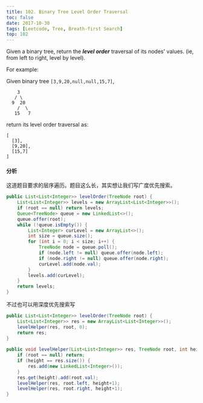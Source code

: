 ```yaml
---
title: 102. Binary Tree Level Order Traversal
toc: false
date: 2017-10-30
tags: [Leetcode, Tree, Breath-first Search]
top: 102
---
```


Given a binary tree, return the ***level order*** traversal of its nodes' values. (ie, from left to right, level by level).

For example:

Given binary tree `[3,9,20,null,null,15,7]`,
```
    3
   / \
  9  20
    /  \
   15   7
```

return its level order traversal as:

```
[
  [3],
  [9,20],
  [15,7]
]
```

#### 分析

这道题目要求的层序遍历。题目这么长，其实想让我们写广度优先搜索。

```Java
public List<List<Integer>> levelOrder(TreeNode root) {
    List<List<Integer>> levels = new ArrayList<List<Integer>>();
    if (root == null) return levels;
    Queue<TreeNode> queue = new LinkedList<>();
    queue.offer(root);
    while (!queue.isEmpty()) {
        List<Integer> curLevel = new ArrayList<>();
        int size = queue.size();
        for (int i = 0; i < size; i++) {
            TreeNode node = queue.poll();
            if (node.left != null) queue.offer(node.left);
            if (node.right != null) queue.offer(node.right);
            curLevel.add(node.val);
        }
        levels.add(curLevel);
    }
    return levels;    
}
```

不过也可以用深度优先搜索写


```Java
public List<List<Integer>> levelOrder(TreeNode root) {
    List<List<Integer>> res = new ArrayList<List<Integer>>();
    levelHelper(res, root, 0);
    return res;
}
    
public void levelHelper(List<List<Integer>> res, TreeNode root, int height) {
    if (root == null) return;
    if (height == res.size()) {
        res.add(new LinkedList<Integer>());
    }
    res.get(height).add(root.val);
    levelHelper(res, root.left, height+1);
    levelHelper(res, root.right, height+1);
}
```

